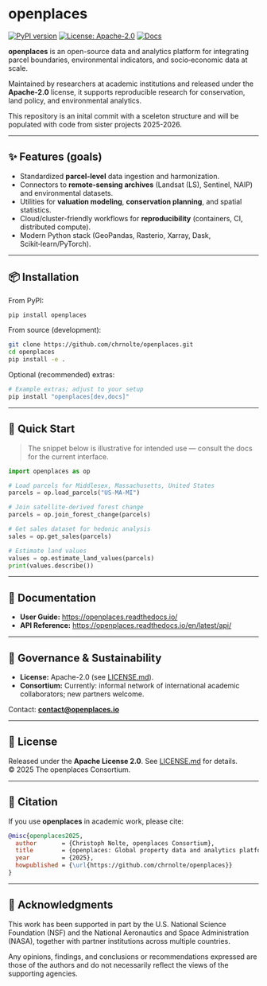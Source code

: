 # openplaces

[![PyPI version](https://img.shields.io/pypi/v/openplaces.svg)](https://pypi.org/project/openplaces/)
[![License: Apache-2.0](https://img.shields.io/badge/License-Apache%202.0-blue.svg)](LICENSE.md)
[![Docs](https://img.shields.io/badge/docs-latest-brightgreen.svg)](https://openplaces.readthedocs.io/en/latest/)

**openplaces** is an open-source data and analytics platform for integrating parcel boundaries, environmental indicators, and socio‑economic data at scale.

Maintained by researchers at academic institutions and released under the **Apache-2.0** license, it supports reproducible research for conservation, land policy, and environmental analytics.

This repository is an inital commit with a sceleton structure and will be populated with code from sister projects 2025-2026.

---

## ✨ Features (goals)

- Standardized **parcel-level** data ingestion and harmonization.
- Connectors to **remote-sensing archives** (Landsat (LS), Sentinel, NAIP) and environmental datasets.
- Utilities for **valuation modeling**, **conservation planning**, and spatial statistics.
- Cloud/cluster-friendly workflows for **reproducibility** (containers, CI, distributed compute).
- Modern Python stack (GeoPandas, Rasterio, Xarray, Dask, Scikit‑learn/PyTorch).

---

## 📦 Installation

From PyPI:

```bash
pip install openplaces
```

From source (development):

```bash
git clone https://github.com/chrnolte/openplaces.git
cd openplaces
pip install -e .
```

Optional (recommended) extras:

```bash
# Example extras; adjust to your setup
pip install "openplaces[dev,docs]"
```

---

## 🚀 Quick Start

> The snippet below is illustrative for intended use — consult the docs for the current interface.

```python
import openplaces as op

# Load parcels for Middlesex, Massachusetts, United States
parcels = op.load_parcels("US-MA-MI")

# Join satellite-derived forest change
parcels = op.join_forest_change(parcels)

# Get sales dataset for hedonic analysis
sales = op.get_sales(parcels)

# Estimate land values
values = op.estimate_land_values(parcels)
print(values.describe())
```

---

## 📖 Documentation

- **User Guide:** https://openplaces.readthedocs.io/
- **API Reference:** https://openplaces.readthedocs.io/en/latest/api/

---

## 🧭 Governance & Sustainability

- **License:** Apache-2.0 (see [LICENSE.md](LICENSE.md)).
- **Consortium:** Currently: informal network of international academic collaborators; new partners welcome.

Contact: **contact@openplaces.io**

---

## 📜 License

Released under the **Apache License 2.0**. See [LICENSE.md](LICENSE.md) for details.  
© 2025 The openplaces Consortium.

---

## 📢 Citation

If you use **openplaces** in academic work, please cite:

```bibtex
@misc{openplaces2025,
  author       = {Christoph Nolte, openplaces Consortium},
  title        = {openplaces: Global property data and analytics platform},
  year         = {2025},
  howpublished = {\url{https://github.com/chrnolte/openplaces}}
}
```

---

## 🙏 Acknowledgments

This work has been supported in part by the U.S. National Science Foundation (NSF) and the National Aeronautics and Space Administration (NASA), together with partner institutions across multiple countries.

Any opinions, findings, and conclusions or recommendations expressed are those of the authors and do not necessarily reflect the views of the supporting agencies.
